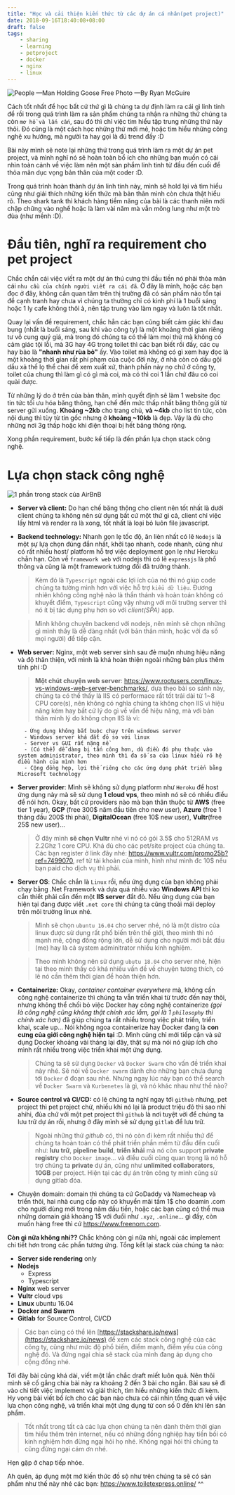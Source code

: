 ```yaml
---
title: "Học và cải thiện kiến thức từ các dự án cá nhân(pet project)"
date: 2018-09-16T18:40:08+08:00
draft: false
tags:
    - sharing
    - learning
    - petproject
    - docker
    - nginx
    - linux
---
```


![People —Man Holding Goose Free Photo —By Ryan McGuire](https://gratisography.com/thumbnails/gratisography-427-thumbnail.jpg)

Cách tốt nhất để học bất cứ thứ gì là chúng ta dự định làm ra cái gì linh tinh để rồi trong quá trình làm ra sản phẩm chúng ta nhận ra những thứ chúng ta còn `mơ hồ và lấn cấn`, sau đó thì chỉ việc tìm hiểu tập trung những thứ này thôi. Đó cũng là một cách học những thứ mới mẻ, hoặc tìm hiểu những công nghệ xu hướng, mà người ta hay gọi là đú trend đấy :D

Bài này mình sẽ note lại những thứ trong quá trình làm ra một dự án pet project, và mình nghĩ nó sẽ hoàn toàn bổ ích cho những bạn muốn có cái nhìn toàn cảnh về việc làm nên một sản phẩm linh tinh từ đầu đến cuối để thỏa mãn dục vọng bản thân của một coder :D.

Trong quá trình hoàn thành dự án linh tinh này, mình sẽ hold lại và tìm hiểu cũng như giải thích những kiến thức mà bản thân mình còn chưa thật hiểu rõ. Theo shark tank thì khách hàng tiềm năng của bài là các thanh niên mới chập chững vào nghề hoặc là làm vài năm mà vẫn mông lung như một trò đùa (như mềnh :D).

# Đầu tiên, nghĩ ra requirement cho pet project
Chắc chắn cái việc viết ra một dự án thú cưng thì đầu tiền nó phải thỏa mãn cái `nhu cầu của chính người viết ra cái đã`. Ở đây là mình, hoặc các bạn đọc ở đây, không cần quan tâm trên thị trường đã có sản phẩm nào tồn tại để cạnh tranh hay chưa vì chúng ta thường chỉ có kinh phí là 1 buổi sáng hoặc 1 ly cafe không thôi à, nên tập trung vào làm ngay và luôn là tốt nhắt.

Quay lại vấn đề requirement, chắc hẳn các bạn cũng biết cảm giác khi đau bụng (nhất là buổi sáng, sau khi vào công ty) là một khoảng thời gian riêng tư vô cung quý giá, mà trong đó chúng ta có thể làm mọi thứ mà không có cảm giác tội lỗi, mà 3G hay 4G trong toilet thì các bạn biết rồi đấy, các cụ hay bảo là **"nhanh như rùa bò"** ấy. Vào toilet mà không có gì xem hay đọc là một khoảng thời gian rất phí phạm của cuộc đời này, ở nhà còn có dầu gội dầu xả thế lọ thể chai để xem xuất xứ, thành phần này nọ chứ ở công ty, toilet của chung thì làm gì có gì mà coi, mà có thì coi 1 lần chứ đâu có coi quài được.

Từ những lý do ở trên của bản thân, mình quyết định sẽ làm 1 website đọc tin tức tối ưu hóa băng thông, hạn chế đến mức thấp nhất băng thông gửi từ server gửi xuống. **Khoảng ~2kb** cho trang chủ, **và ~4kb** cho list tin tức, còn nội dung thì tùy từ tin gốc nhưng ở **khoảng ~10kb** là đẹp. Vậy là đủ cho những nơi 3g thấp hoặc khi điện thoại bị hết băng thông rộng. 

Xong phần requirement, bước kế tiếp là đến phần lựa chọn stack công nghệ.

# Lựa chọn stack công nghệ
![1 phần trong stack của AirBnB](https://i.imgur.com/ZuPIua9.png)
- **Server và client:**
Do hạn chế băng thông cho client nên tốt nhất là dưới client chúng ta không nên sử dụng bất cứ một thứ gì cả, client chỉ việc lấy html và render ra là xong, tốt nhất là loại bỏ luôn file javascript. 
- **Backend technology:** Nhanh gọn lẹ tốc độ, ăn lièn nhất có lẽ `Nodejs` là một sự lựa chọn đúng đắn nhất, khởi tạo nhanh, code nhanh, cũng như có rất nhiều host/ platform hỗ trợ việc deployment gọn lẹ như Heroku chẳn hạn. Còn về `framework web` với nodejs thì có lẽ `expressjs` là phổ thông và cũng là một framework tương đối đã trưởng thành.
 
    > Kèm đó là `Typescript` ngoài các lợi ích của nó thì nó giúp code chúng ta tường mình hơn với việc hỗ trợ `kiểu dữ liệu`. Đương nhiên không công nghệ nào là thần thánh và hoàn toán không có khuyết điểm, `Typescript` cũng vậy nhưng với môi trường server thì nó ít bị tác dụng phụ hơn so với *client(SPA)* app.
    
    > Mình không chuyên backend với nodejs, nên mình sẽ chọn những gì mình thấy là dễ dàng nhất (với bản thân mình, hoặc với đa số mọi người) để tiếp cận.

- **Web server:** Nginx, một web server sinh sau đẻ muộn nhưng hiệu năng và độ thân thiện, với mình là khá hoàn thiện ngoài những bản plus thêm tính phí :D

    > **Một chút chuyện web server**: https://www.rootusers.com/linux-vs-windows-web-server-benchmarks/, dựa theo bài so sánh này, chúng ta có thể thấy là IIS có performace rất tốt trải dài từ 1~8 CPU core(s), nên không có nghĩa chúng ta không chọn IIS vì hiệu năng kém hay bất cứ lý do gì về vấn đề hiệu năng, mà với bản thân mình lý do không chọn IIS là vì:

        - Ứng dụng không bắt buộc chạy trên windows server
        - Windows server khá đắt đỏ so với linux
        - Server vs GUI rất nặng nề
        - (Có thể) dễ dàng bị tấn công hơn, dù điều đó phụ thuộc vào system administrator, theo mình thì đa số sa của linux hiểu rõ hệ điều hành của mình hơn
        - Cộng đồng hẹp, lợi thế riêng cho các ứng dụng phát triển bằng Microsoft technology

- **Server provider**: Mình sẽ không sử dụng platform như `Heroku` để host ứng dụng này mà sẽ sử dụng **1 cloud vps**, theo mình nó sẽ có nhiều điều để nói hơn. Okay, bất cứ providers nào mà bạn thân thuộc từ **AWS** (free tier 1 year), **GCP** (free 300$ năm đầu tiên cho new user), **Azure** (free 1 tháng đầu 200$ thì phải), **DigitalOcean** (free 10$ new user), **Vultr**(free 25$ new user)... 

    > Ở đây mình **sẽ chọn Vultr** nhé vì nó có gói 3.5$ cho 512RAM vs 2.2Ghz 1 core CPU. Khá đủ cho các pet/site project của chúng ta. Các bạn register ở link đây nhé: https://www.vultr.com/promo25b?ref=7499070, ref từ tài khoản của mình, hình như mình đc 10$ nếu bạn paid cho dịch vụ thì phải.

- **Server OS**: Chắc chắn là `Linux` rồi, nếu ứng dụng của bạn không phải chạy bằng .Net Framework và dựa quá nhiều vào **Windows API** thì ko cần thiết phải cần đến một **IIS server** đắt đỏ. Nếu ứng dụng của bạn hiện tại đang được viết `.net core` thì chúng ta cũng thoải mái deploy trên môi trường linux nhé.

    > Mình sẽ chọn `ubuntu 16.04` cho server nhé, nó là một distro của linux được sử dụng rất phổ biến trên thế giới, theo mình thì nó mạnh mẽ, cộng đồng rộng lớn, dễ sử dụng cho người mới bắt đầu (me) hay là cả system adminitrator nhiều kinh nghiệm.

    > Theo mình không nên sử dụng `ubutu 18.04` cho server nhé, hiện tại theo mình thấy có khá nhiều vấn đề về chuyện tương thích, có lẽ nó cần thêm thời gian để hoàn thiện hơn.

- **Containerize:** Okay, *container container everywhere* mà, không cần công nghệ containerize thì chúng ta vẫn triển khai từ trước đến nay thôi, nhưng không thể chối bỏ việc Docker hay công nghệ containerize *(gọi là công nghệ cũng không thật chính xác lắm, gọi là 1 `philosophy` thì chính xác hơn)* đã giúp chúng ta rất nhiều trong việc phát triển, triển khai, scale up... Nói không ngoa containerize hay Docker đang là **con cưng của giới công nghệ hiện tại** :D. Mình cũng chỉ mới tiếp cận và sử dụng Docker khoảng vài tháng lại đây, thật sự mà nói nó giúp ích cho mình rất nhiều trong việc triển khai một ứng dụng.

    > Chúng ta sẽ sử dụng `Docker` và `Docker Swarm` cho vấn đề triển khai này nhé. Sẽ nói về `Docker swarm` dành cho những bạn chưa đụng tới `Docker` ở đoạn sau nhé. Nhưng ngay lúc này bạn có thể search về `Docker Swarm` và `Kurbenetes` là gì, và nó khác nhau như thể nào?

- **Source control và CI/CD:** có lẽ chúng ta nghĩ ngay tới `github` nhưng, pet project thì pet project chứ, nhiều khi nó lại là product triệu đô thì sao nhỉ ahihi, đùa chứ với một pet project thì `github` là nơi tuyệt vời để chúng ta lưu trữ dự án rồi, nhưng ở đây mình sẽ sử dụng `gitlab` để lưu trữ.
    
    > Ngoài những thứ *github* có, thì nó còn đi kèm rất nhiều thứ để chúng ta hoàn toàn có thể phát triển phần mềm từ đầu đến cuối như: **lưu trữ**, **pipeline build**, **triển khải** mà nó còn support **private registry** cho `Docker image`... và điều cuối cùng quan trọng là nó hỗ trợ chúng ta **private** dự án, cũng như **unlimited collaborators**, **10GB** per project. Hiện tại các dự án trên công ty mình cũng sử dụng gitlab đóa.   

- Chuyện domain: domain thì chúng ta cứ GoDaddy và Namecheap và triển thôi, hai nhà cung cấp này có khuyển mãi tầm 1$ cho doamin .com cho người dùng mới trong năm đầu tiền, hoặc các bạn cũng có thể mua những domain giá khoảng 1$ với đuổi như `.xyz`, `.online`... gì đấy, còn muốn hàng free thì cứ https://www.freenom.com.

**Còn gì nữa không nhỉ??** Chắc không còn gì nữa nhỉ, ngoài các implement chi tiết hơn trong các phần tương ứng. Tổng kết lại stack của chúng ta nào:

- **Server side rendering** only
- **Nodejs**
    - Express
    - Typescript
- **Nginx** web server
- **Vultr** cloud vps
- **Linux** ubuntu 16.04
- **Docker and Swarm**
- **Gitlab** for Source Control, CI/CD

> Các bạn cũng có thể lên [https://stackshare.io/news](https://stackshare.io/news) để xem các stack công nghệ của các công ty, cũng như mức độ phổ biến, điểm mạnh, điểm yếu của công nghệ đó. Và đừng ngại chia sẽ stack của mình đang áp dụng cho cộng đồng nhé.

Tới đây bài cũng khá dài, viết một lần chắc draft miết luôn quá. Nên thôi mình sẽ cố gắng chia bài này ra khoảng 2 đến 3 bài cho ngắn. Bài sau sẽ đi vào chi tiết việc implement và giải thích, tìm hiểu những kiến thức đi kèm. Hy vọng bài viết bổ ích cho các bạn nào chưa có cái nhìn tổng quan về việc lựa chọn công nghệ, và triển khai một ứng dụng từ con số 0 đến khi lên sản phẩm. 

> Tốt nhất trong tất cả các lựa chọn chúng ta nên dành thêm thời gian tìm hiểu thêm trên internet, nếu có những đồng nghiệp hay tiền bối có kinh nghiệm hơn đừng ngại hỏi họ nhé. Không ngại hỏi thì chúng ta cũng đừng ngại cám ơn nhé.

Hẹn gặp ở chap tiếp nhóe.

Ah quên, áp dụng một mớ kiến thức đồ sộ như trên chúng ta sẽ có sản phẩm như thế này nhé các bạn:
https://www.toiletexpress.online/ ^^
